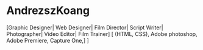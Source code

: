 # AndrezszKoang
[Graphic Designer| Web Designer| Film Director| Script Writer| Photographer| Video Editor| Film Trainer] [ (HTML, CSS), Adobe photoshop, Adobe Premiere, Capture One,] ]
